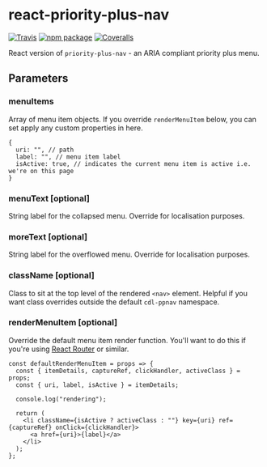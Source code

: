 # react-priority-plus-nav

[![Travis][build-badge]][build]
[![npm package][npm-badge]][npm]
[![Coveralls][coveralls-badge]][coveralls]

React version of `priority-plus-nav` - an ARIA compliant priority plus menu.

## Parameters

### menuItems

Array of menu item objects. If you override `renderMenuItem` below, you can set apply any custom properties in here.

```
{
  uri: "", // path
  label: "", // menu item label
  isActive: true, // indicates the current menu item is active i.e. we're on this page
}
```

### menuText [optional]

String label for the collapsed menu. Override for localisation purposes.

### moreText [optional]

String label for the overflowed menu. Override for localisation purposes.

### className [optional]

Class to sit at the top level of the rendered `<nav>` element. Helpful if you want class overrides outside the default `cdl-ppnav` namespace.

### renderMenuItem [optional]

Override the default menu item render function. You'll want to do this if you're using [React Router](https://github.com/ReactTraining/react-router) or similar.

```
const defaultRenderMenuItem = props => {
  const { itemDetails, captureRef, clickHandler, activeClass } = props;
  const { uri, label, isActive } = itemDetails;

  console.log("rendering");

  return (
    <li className={isActive ? activeClass : ""} key={uri} ref={captureRef} onClick={clickHandler}>
      <a href={uri}>{label}</a>
    </li>
  );
};
```

[build-badge]: https://img.shields.io/travis/cliener/priority-plus-nav/master.png?style=flat-square
[build]: https://travis-ci.org/cliener/priority-plus-nav

[npm-badge]: https://img.shields.io/npm/v/npm-package.png?style=flat-square
[npm]: https://www.npmjs.org/package/react-priority-plus-nav

[coveralls-badge]: https://img.shields.io/coveralls/cliener/react-priority-plus-nav/master.png?style=flat-square
[coveralls]: https://coveralls.io/github/cliener/react-priority-plus-nav
